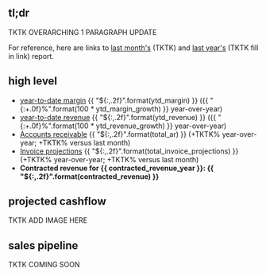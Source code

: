## tl;dr
TKTK OVERARCHING 1 PARAGRAPH UPDATE

For reference, here are links to [last month's](TKTK) (TKTK) and [last year's](TKTK) (TKTK fill in link) report.

## high level
- [year-to-date margin](https://docs.google.com/spreadsheets/d/1zZxzkGlJvVwj8435NCd2T42mtR7KcAp55a88S5AfFDQ/edit#gid=1427044766) {{ "${:,.2f}".format(ytd_margin) }} ({{ "{:+.0f}%".format(100 * ytd_margin_growth) }} year-over-year)
- [year-to-date revenue](https://docs.google.com/spreadsheets/d/1zZxzkGlJvVwj8435NCd2T42mtR7KcAp55a88S5AfFDQ/edit#gid=1427044766) {{ "${:,.2f}".format(ytd_revenue) }} ({{ "{:+.0f}%".format(100 * ytd_revenue_growth) }} year-over-year)
- [Accounts receivable](https://docs.google.com/spreadsheets/d/1zZxzkGlJvVwj8435NCd2T42mtR7KcAp55a88S5AfFDQ/edit#gid=205071454) {{  "${:,.2f}".format(total_ar) }} (+TKTK% year-over-year; +TKTK% versus last month)
- [Invoice projections](https://docs.google.com/spreadsheets/d/1zZxzkGlJvVwj8435NCd2T42mtR7KcAp55a88S5AfFDQ/edit#gid=257739164) {{ "${:,.2f}".format(total_invoice_projections) }} (+TKTK% year-over-year; +TKTK% versus last month)
- **Contracted revenue for {{ contracted_revenue_year }}: {{ "${:,.2f}".format(contracted_revenue) }}**

## projected cashflow
TKTK ADD IMAGE HERE

## sales pipeline
TKTK COMING SOON
